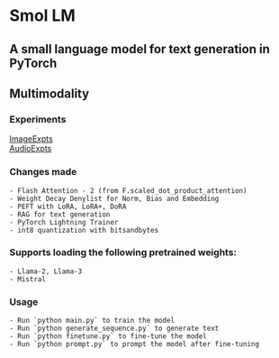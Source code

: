 # Smol LM

## A small language model for text generation in PyTorch

## Multimodality
### Experiments
[ImageExpts](https://github.com/andrew264/ImageExpts)</br>
[AudioExpts](https://github.com/andrew264/AudioExpts)


### Changes made

    - Flash Attention - 2 (from F.scaled_dot_product_attention)
    - Weight Decay Denylist for Norm, Bias and Embedding
    - PEFT with LoRA, LoRA+, DoRA
    - RAG for text generation
    - PyTorch Lightning Trainer
    - int8 quantization with bitsandbytes

### Supports loading the following pretrained weights:
    - Llama-2, Llama-3
    - Mistral

### Usage

    - Run `python main.py` to train the model
    - Run `python generate_sequence.py` to generate text
    - Run `python finetune.py` to fine-tune the model
    - Run `python prompt.py` to prompt the model after fine-tuning
